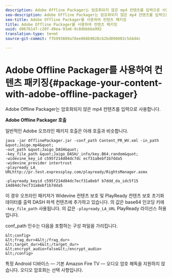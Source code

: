 ```yaml
---
description: Adobe Offline Packager는 암호화되지 않은 mp4 컨텐츠를 입력으로 사용합니다.
seo-description: Adobe Offline Packager는 암호화되지 않은 mp4 컨텐츠를 입력으로 사용합니다.
seo-title: Adobe Offline Packager를 사용하여 컨텐츠 패키징
title: Adobe Offline Packager를 사용하여 컨텐츠 패키징
uuid: d0676147-c20f-49ea-93a6-9c8dbbbba992
translation-type: tm+mt
source-git-commit: ffb993889a78ee068b9028cb2bd896003c5d4d4c

---
```



# Adobe Offline Packager를 사용하여 컨텐츠 패키징{#package-your-content-with-adobe-offline-packager}

Adobe Offline Packager는 암호화되지 않은 mp4 컨텐츠를 입력으로 사용합니다.

**Adobe Offline Packager 호출**

일반적인 Adobe 오프라인 패키지 호출은 아래 호출과 비슷합니다.

    java -jar OfflinePackager.jar -conf_path Content_PR_WV.xml -in_path &quot;Jaigo.mp4&quot;
    -out_path &quot;Jaigo_DASH&quot;
    -key_file_path &quot;Jaigo_DASH/_info/key.B64.random&quot;
    -widevine_key_id c595f214d84dc7dc ecf31a8ebf1b7dda5
    -widevine_provider intertrust
    -playready_LA_
    URLhttp://pr.test.expressplay.com/playready/RightsManager.asmx
    
    -playready_keyid c595f214d84dc7ecf31a8ebf b7ddd_da_idc5f15 14d84dc7ecf31a8ebf1b7dda5

이 경우 오프라인 패키저가 Widevine 컨텐츠 보호 및 PlayReady 컨텐츠 보호 초기화 데이터를 출력 DASH 파섹 컨텐츠에 추가하고 있습니다. 의 값은 base64 인코딩 키에 `-key_file_path` 사용됩니다. 의 값은 `-playready_LA_URL` PlayReady 라이선스 허용입니다.

conf_path 인수는 다음을 포함하는 구성 파일을 가리킵니다.

    &lt;config>
    &lt;frag_dur>4&lt;/frag_dur>
    &lt;target_dur>6&lt;/target_dur>
    &lt;encrypt_audio>false&lt;/encrypt_audio>
    &lt;/config>

특정 Android 디바이스 — 기본 Amazon Fire TV — 오디오 암호 해독을 지원하지 않습니다. 오디오 암호화는 선택 사항입니다.
